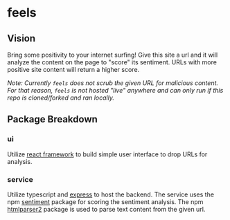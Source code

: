 # feels
## Vision
Bring some positivity to your internet surfing! Give this site a url and it will analyze the content on the page to "score" its sentiment. URLs with more positive site content will return a higher score.

*Note: Currently `feels` does not scrub the given URL for malicious content. For that reason, `feels` is not hosted "live" anywhere and can only run if this repo is cloned/forked and ran locally.*

## Package Breakdown

### **ui**
Utilize [react framework](https://reactjs.org/) to build simple user interface to drop URLs for analysis.

### **service**
Utilize typescript and [express](https://www.npmjs.com/package/express) to host the backend. The service uses the npm [sentiment](https://www.npmjs.com/package/sentiment) package for scoring the sentiment analysis. The npm [htmlparser2](https://www.npmjs.com/package/htmlparser2) package is used to parse text content from the given url.